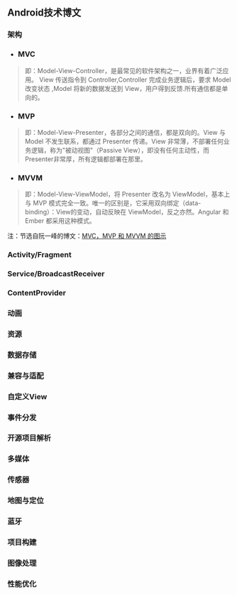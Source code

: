 ## Android技术博文

### 架构
* ### MVC
> 即：Model-View-Controller，是最常见的软件架构之一，业界有着广泛应用。
View 传送指令到 Controller,Controller 完成业务逻辑后，要求 Model 改变状态
,Model 将新的数据发送到 View，用户得到反馈.所有通信都是单向的。

* ### MVP
> 即：Model-View-Presenter，各部分之间的通信，都是双向的。View 与 Model 不发生联系，都通过 Presenter 传递。View 非常薄，不部署任何业务逻辑，称为"被动视图"（Passive View），即没有任何主动性，而 Presenter非常厚，所有逻辑都部署在那里。

* ### MVVM
> 即：Model-View-ViewModel，将 Presenter 改名为 ViewModel，基本上与 MVP 模式完全一致。唯一的区别是，它采用双向绑定（data-binding）：View的变动，自动反映在 ViewModel，反之亦然。Angular 和 Ember 都采用这种模式。

注：节选自阮一峰的博文：[MVC，MVP 和 MVVM 的图示](http://www.ruanyifeng.com/blog/2015/02/mvcmvp_mvvm.html)

### Activity/Fragment

### Service/BroadcastReceiver

### ContentProvider

### 动画

### 资源

### 数据存储

### 兼容与适配

### 自定义View

### 事件分发

### 开源项目解析

### 多媒体

### 传感器

### 地图与定位

### 蓝牙

### 项目构建

### 图像处理

### 性能优化
